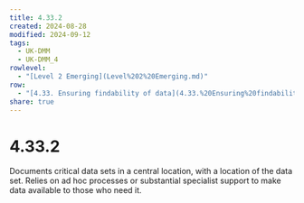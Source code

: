 ```yaml
---
title: 4.33.2
created: 2024-08-28
modified: 2024-09-12
tags:
  - UK-DMM
  - UK-DMM_4
rowlevel:
  - "[Level 2 Emerging](Level%202%20Emerging.md)"
row:
  - "[4.33. Ensuring findability of data](4.33.%20Ensuring%20findability%20of%20data.md)"
share: true
---
```

# 4.33.2

Documents critical data sets in a central location, with a location of the data set. Relies on ad hoc processes or substantial specialist support to make data available to those who need it.
